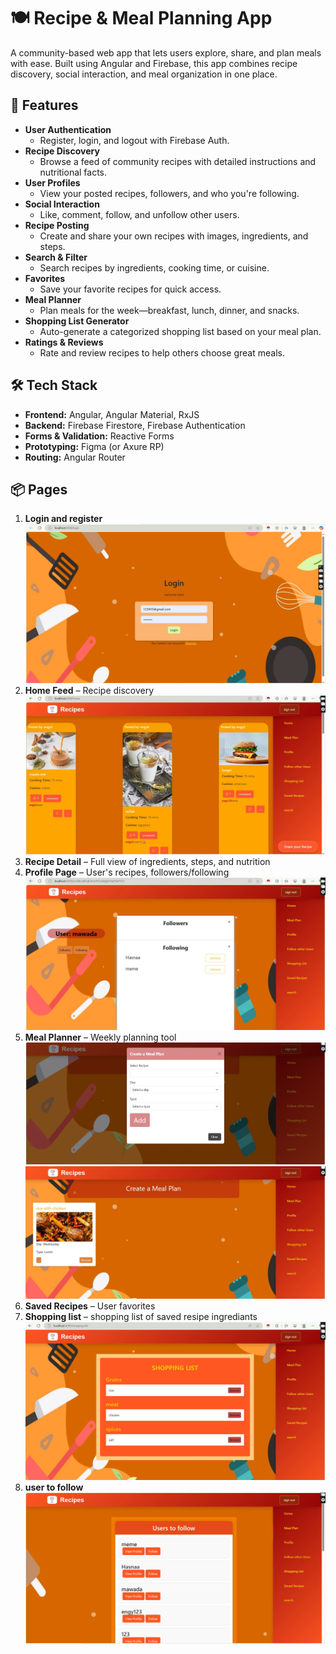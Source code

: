 # 🍽️ Recipe & Meal Planning App

A community-based web app that lets users explore, share, and plan meals with ease. Built using Angular and Firebase, this app combines recipe discovery, social interaction, and meal organization in one place.

## 🚀 Features

- **User Authentication**
  - Register, login, and logout with Firebase Auth.
- **Recipe Discovery**
  - Browse a feed of community recipes with detailed instructions and nutritional facts.
- **User Profiles**
  - View your posted recipes, followers, and who you're following.
- **Social Interaction**
  - Like, comment, follow, and unfollow other users.
- **Recipe Posting**
  - Create and share your own recipes with images, ingredients, and steps.
- **Search & Filter**
  - Search recipes by ingredients, cooking time, or cuisine.
- **Favorites**
  - Save your favorite recipes for quick access.
- **Meal Planner**
  - Plan meals for the week—breakfast, lunch, dinner, and snacks.
- **Shopping List Generator**
  - Auto-generate a categorized shopping list based on your meal plan.
- **Ratings & Reviews**
  - Rate and review recipes to help others choose great meals.

## 🛠️ Tech Stack

- **Frontend:** Angular, Angular Material, RxJS
- **Backend:** Firebase Firestore, Firebase Authentication
- **Forms & Validation:** Reactive Forms
- **Prototyping:** Figma (or Axure RP)
- **Routing:** Angular Router

## 📦 Pages

1. **Login and register**
   ![p](1.jpg)
2. **Home Feed** – Recipe discovery
   ![p](2.jpg)
3. **Recipe Detail** – Full view of ingredients, steps, and nutrition
4. **Profile Page** – User's recipes, followers/following
   ![p](4.jpg)
5. **Meal Planner** – Weekly planning tool
   ![p](5.jpg)
   ![p](6.jpg)
6. **Saved Recipes** – User favorites
7. **Shopping list** – shopping list of saved resipe ingrediants
      ![p](8.jpg)
8. **user to follow**
   ![p](3.jpg)





